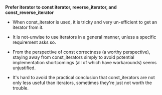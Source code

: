 __Prefer iterator to const iterator, reverse_iterator, and const_reverse_iterator__

* When const_iterator is used, it is tricky and very un-efficient to get an iterator from it.

* It is not-unwise to use iterators in a general manner, unless a specific requirement asks so.

* From the perspective of const correctness (a worthy perspective), staying away from const_iterators simply to avoid potential implementation shortcomings (all of which have workarounds) seems unjustified.

* It's hard to avoid the practical conclusion that const_iterators are not only less useful than iterators, sometimes they're just not worth the trouble.